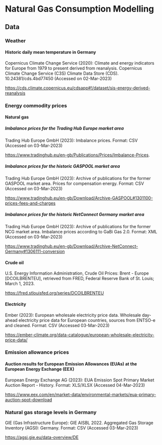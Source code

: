 # Natural Gas Consumption Modelling

## Data

### Weather

#### Historic daily mean temperature in Germany

Copernicus Climate Change Service (2020): Climate and energy indicators for Europe from 1979 to present derived from reanalysis. Copernicus Climate Change Service (C3S) Climate Data Store (CDS). 10.24381/cds.4bd77450 (Accessed on 02-Mar-2023)

https://cds.climate.copernicus.eu/cdsapp#!/dataset/sis-energy-derived-reanalysis

### Energy commodity prices

#### Natural gas

##### Imbalance prices for the Trading Hub Europe market area

Trading Hub Europe GmbH (2023): Imbalance prices. Format: CSV (Accessed on 03-Mar-2023)

https://www.tradinghub.eu/en-gb/Publications/Prices/Imbalance-Prices.

##### Imbalance prices for the historic GASPOOL market area

Trading Hub Europe GmbH (2023): Archive of publications for the former GASPOOL market area. Prices for compensation energy. Format: CSV (Accessed on 03-Mar-2023)

https://www.tradinghub.eu/en-gb/Download/Archive-GASPOOL#1301100-prices-fees-and-charges

##### Imbalance prices for the historic NetConnect Germany market area

Trading Hub Europe GmbH (2023): Archive of publications for the former NCG market area. Imbalance prices according to GaBi Gas 2.0. Format: XML (Accessed on 03-Mar-2023)

https://www.tradinghub.eu/en-gb/Download/Archive-NetConnect-Germany#1306111-conversion

#### Crude oil

U.S. Energy Information Administration, Crude Oil Prices: Brent - Europe [DCOILBRENTEU], retrieved from FRED, Federal Reserve Bank of St. Louis; March 1, 2023.

https://fred.stlouisfed.org/series/DCOILBRENTEU

#### Electricity

Ember (2023): European wholesale electricity price data. Wholesale day-ahead electricity price data for European countries, sources from ENTSO-e and cleaned. Format: CSV (Accessed 03-Mar-2023)

https://ember-climate.org/data-catalogue/european-wholesale-electricity-price-data/

### Emission allowance prices

#### Auction results for European Emission Allowances (EUAs) at the European Energy Exchange (EEX)

European Energy Exchange AG (2023): EUA Emission Spot Primary Market Auction Report - History. Format: XLS/XLSX (Accessed 04-Mar-2023)

https://www.eex.com/en/market-data/environmental-markets/eua-primary-auction-spot-download

### Natural gas storage levels in Germany

GIE (Gas Infrastructure Europe): GIE AISBL 2022. Aggregated Gas Storage Inventory (AGSI): Germany. Format: CSV (Accessed 03-Mar-2023)

https://agsi.gie.eu/data-overview/DE
